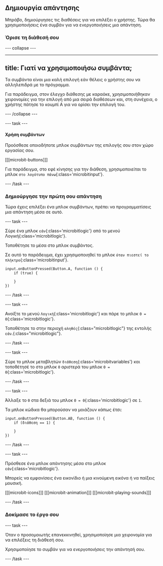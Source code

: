 ## Δημιουργία απάντησης

Μπράβο, δημιούργησες τις διαθέσεις για να επιλέξει ο χρήστης.
Τώρα θα χρησιμοποιήσεις ένα συμβάν για να ενεργοποιήσεις μια απάντηση.

### Όρισε τη διάθεσή σου

--- collapse ---

---
title: Γιατί να χρησιμοποιήσω συμβάντα;
---

Τα συμβάντα είναι μια καλή επιλογή εάν θέλεις ο χρήστης σου να αλληλεπιδρά με το πρόγραμμα.

Για παράδειγμα, στον έλεγχο διάθεσης με καραόκε, χρησιμοποιήθηκαν χειρονομίες για την επιλογή από μια σειρά διαθέσεων και, στη συνέχεια, ο χρήστης πάτησε το κουμπί A για να ορίσει την επιλογή του.

--- /collapse ---

--- task ---

#### Χρήση συμβάντων

Προόσθεσε οποιοδήποτε μπλοκ συμβάντων της επιλογής σου στον χώρο εργασίας σου.

[[[microbit-buttons]]]

Για παράδειγμα, στο εφέ κίνησης για την διάθεση, χρησιμοποιείται το μπλοκ `στο λογότυπο πάνω`{:class='microbitinput'}.

--- /task ---

### Δημιούργησε την πρώτη σου απάντηση

Τώρα έχεις επιλέξει ένα μπλοκ συμβάντων, πρέπει να προγραμματίσεις μια απάντηση μέσα σε αυτό.

--- task ---

Σύρε ένα μπλοκ `εάν`{:class='microbitlogic'} από το μενού Λογική{:class='microbitlogic'}.

Τοποθέτησε το μέσα στο μπλοκ συμβάντος.

Σε αυτό το παράδειγμα, έχει χρησιμοποιηθεί το μπλοκ `όταν πιεστεί το πλήκτρο`{:class='microbitinput'}.

```microbit
input.onButtonPressed(Button.A, function () {
    if (true) {
    	
    }
})
```

--- /task ---

--- task ---

Ανοίξτε το μενού `Λογική`{:class='microbitlogic'} και πάρε το μπλοκ `0 = 0`{:class='microbitlogic'}.

Τοποθέτησε το στην περιοχή `αληθές`{:class="microbitlogic"} της εντολής `εάν`.{:class="microbitlogic"}.

--- /task ---

--- task ---

Σύρε το μπλοκ μεταβλητών `διάθεση`{:class='microbitvariables'} και τοποθέτησέ το στο μπλοκ `0` αριστερά του μπλοκ `0 = 0`{:class='microbitlogic'}.

--- /task ---

--- task ---

Άλλαξε το `0` στα δεξιά του μπλοκ `0 = 0`{:class='microbitlogic'} σε `1`.

Τα μπλοκ κώδικα θα μπορούσαν να μοιάζουν κάπως έτσι:

```microbit
input.onButtonPressed(Button.AB, function () {
    if (διάθεση == 1) {
    	
    }
})
```

--- /task ---

--- task ---

Πρόσθεσε ένα μπλοκ απάντησης μέσα στο μπλοκ `εάν`{:class='microbitlogic'}.

Μπορείς να εμφανίσεις ένα εικονίδιο ή μια κινούμενη εικόνα ή να παίξεις μουσική.

[[[microbit-icons]]]
[[[microbit-animation]]]
[[[microbit-playing-sounds]]]

--- /task ---

### Δοκίμασε το έργο σου

--- task ---

Όταν ο προσομοιωτής επανεκκινηθεί, χρησιμοποίησε μια χειρονομία για να επιλέξεις τη διάθεσή σου.

Χρησιμοποίησε το συμβάν για να ενεργοποιήσεις την απάντησή σου.

--- /task ---
